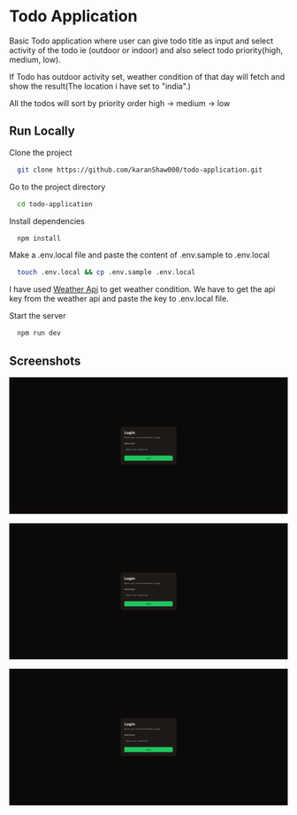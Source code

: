 
# Todo Application

Basic Todo application where user can give todo title as input and select activity of the todo ie (outdoor or indoor) and also select todo priority(high, medium, low).

If Todo has outdoor activity set,  weather condition of that day will fetch and show the result(The location i have set to "india".)

All the todos will sort by priority order high -> medium -> low


## Run Locally

Clone the project

```bash
  git clone https://github.com/karanShaw000/todo-application.git
```

Go to the project directory

```bash
  cd todo-application
```

Install dependencies

```bash
  npm install
```

Make a .env.local file and paste the content of .env.sample to .env.local

```bash
  touch .env.local && cp .env.sample .env.local
```

I have used [Weather Api](https://www.weatherapi.com/) to get weather condition.
We have to get the api key from the weather api and paste the key to .env.local file.

Start the server

```bash
  npm run dev
```


## Screenshots

![Login Page Screenshot](public/login-page-ss.png)

![Home Page Screenshot](public/login-page-ss.png)

![Home Page after interaction Screenshot](public/login-page-ss.png)



